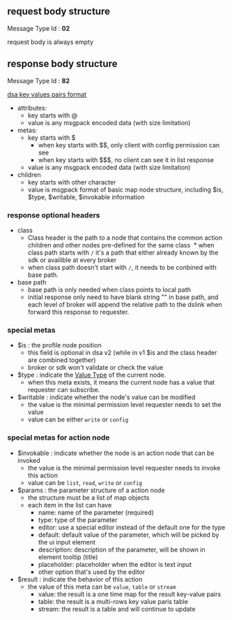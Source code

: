 ## request body structure

Message Type Id : **02**

request body is always empty

## response body structure

Message Type Id : **82**

[dsa key values pairs format](../common/DSA-Binary-Encoding.md#key-value-pairs-encoding)

* attributes: 
   * key starts with @
   * value is any msgpack encoded data (with size limitation)
* metas: 
   * key starts with $
     * when key starts with $$, only client with config permission can see
     * when key starts with $$$, no client can see it in list response
   * value is any msgpack encoded data (with size limitation)
* children
   * key starts with other character
   * value is msgpack format of basic map node structure, including $is, $type, $writable, $invokable information

### response optional headers

* class
  * Class header is the path to a node that contains the common action children and other nodes pre-defined for the same class
  * when class path starts with `/` it's a path that either already known by the sdk or availible at every broker
  * when class path doesn't start with `/`, it needs to be conbined with base path.
* base path
  * base path is only needed when class points to local path
  * initial response only need to have blank string "" in base path, and each level of broker will append the relative path to the dslink when forward this response to requester.

### special metas

* $is : the profile node position
  * this field is optional in dsa v2 (while in v1 $is and the class header are combined together)
  * broker or sdk won't validate or check the value
* $type : indicate the [Value Type](../common/Value-Types.md) of the current node. 
  * when this meta exists, it means the current node has a value that requester can subscribe.
* $writable : indicate whether the node's value can be modified
  * the value is the minimal permission level requester needs to set the value
  * value can be either `write` or `config`
  
### special metas for action node

* $invokable : indicate whether the node is an action node that can be invoked
  * the value is the minimal permission level requester needs to invoke this action
  * value can be  `list`, `read`, `write` or `config`
* $params : the parameter structure of a action node
  * the structure must be a list of map objects
  * each item in the list can have 
     - name: name of the parameter (required)
     - type: type of the parameter
     - editor: use a special editor instead of the default one for the type
     - default: default value of the parameter, which will be picked by the ui input element
     - description: description of the parameter, will be shown in element tooltip (title)
     - placeholder: placeholder when the editor is text input
     - other option that's used by the editor
* $result : indicate the behavior of this action
  * the value of this meta can be `value`, `table` or `stream`
    * value: the result is a one time map for the result key-value pairs
    * table: the result is a multi-rows key value paris table
    * stream: the result is a table and will continue to update


